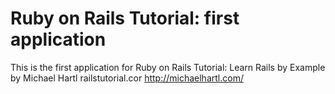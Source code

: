 # Ruby on Rails Tutorial: first application

This is the first application for Ruby on Rails Tutorial: Learn Rails by Example by Michael Hartl railstutorial.cor http://michaelhartl.com/